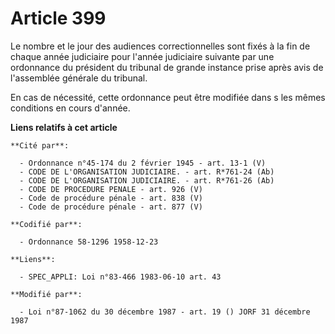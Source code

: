 # Article 399

Le nombre et le jour des audiences correctionnelles sont fixés à la fin de chaque année judiciaire pour l'année judiciaire
suivante par une ordonnance du président du tribunal de grande instance prise après avis de l'assemblée générale du tribunal.

En cas de nécessité, cette ordonnance peut être modifiée dans    s les mêmes conditions en cours d'année.

**Liens relatifs à cet article**

	**Cité par**:

	  - Ordonnance n°45-174 du 2 février 1945 - art. 13-1 (V)
	  - CODE DE L'ORGANISATION JUDICIAIRE. - art. R*761-24 (Ab)
	  - CODE DE L'ORGANISATION JUDICIAIRE. - art. R*761-26 (Ab)
	  - CODE DE PROCEDURE PENALE - art. 926 (V)
	  - Code de procédure pénale - art. 838 (V)
	  - Code de procédure pénale - art. 877 (V)

	**Codifié par**:

	  - Ordonnance 58-1296 1958-12-23

	**Liens**:

	  - SPEC_APPLI: Loi n°83-466 1983-06-10 art. 43

	**Modifié par**:

	  - Loi n°87-1062 du 30 décembre 1987 - art. 19 () JORF 31 décembre 1987
